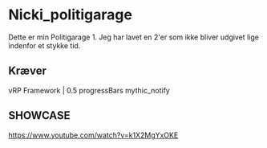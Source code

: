 # Nicki_politigarage
Dette er min Politigarage 1. Jeg har lavet en 2'er som ikke bliver udgivet lige indenfor et stykke tid.

## Kræver ##
vRP Framework | 0.5
progressBars
mythic_notify

## SHOWCASE ##
https://www.youtube.com/watch?v=k1X2MgYxOKE
